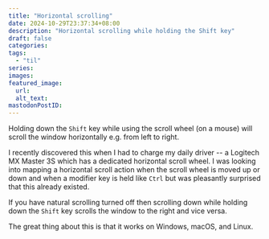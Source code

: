```yaml
---
title: "Horizontal scrolling"
date: 2024-10-29T23:37:34+08:00
description: "Horizontal scrolling while holding the Shift key"
draft: false
categories:
tags:
  - "til"
series:
images:
featured_image:
  url:
  alt_text:
mastodonPostID:
---
```


Holding down the `Shift` key while using the scroll wheel (on a mouse) will scroll the window horizontally e.g. from left to right.

I recently discovered this when I had to charge my daily driver -- a Logitech MX Master 3S which has a dedicated horizontal scroll wheel. I was looking into mapping a horizontal scroll action when the scroll wheel is moved up or down and when a modifier key is held like `Ctrl` but was pleasantly surprised that this already existed.

If you have natural scrolling turned off then scrolling down while holding down the `Shift` key scrolls the window to the right and vice versa.

The great thing about this is that it works on Windows, macOS, and Linux.
